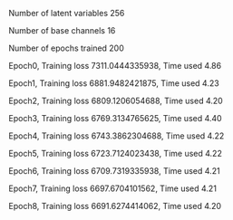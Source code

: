 Number of latent variables 	256

Number of base channels 	16

Number of epochs trained 	200

Epoch0, Training loss 7311.0444335938, Time used 4.86

Epoch1, Training loss 6881.9482421875, Time used 4.23

Epoch2, Training loss 6809.1206054688, Time used 4.20

Epoch3, Training loss 6769.3134765625, Time used 4.40

Epoch4, Training loss 6743.3862304688, Time used 4.22

Epoch5, Training loss 6723.7124023438, Time used 4.22

Epoch6, Training loss 6709.7319335938, Time used 4.21

Epoch7, Training loss 6697.6704101562, Time used 4.21

Epoch8, Training loss 6691.6274414062, Time used 4.20

